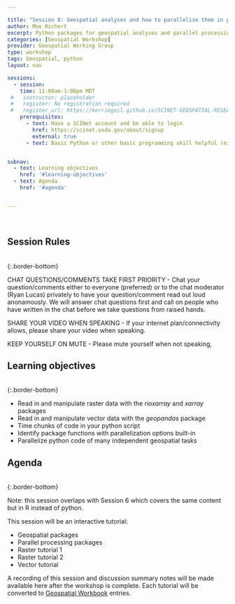 ```yaml
---

title: "Session 8: Geospatial analyses and how to parallelize them in python"
author: Moe Richert
excerpt: Python packages for geospatial analyses and parallel processing with multiple tutorials 
categories: [Geospatial Workshop]  
provider: Geospatial Working Group
type: workshop
tags: Geospatial, python
layout: nav

sessions:
  - session: 
    time: 11:00am-1:00pm MDT
 #   instructor: placeholder
 #   register: No registration required
 #   register_url: https://kerriegeil.github.io/SCINET-GEOSPATIAL-RESEARCH-WG/
    prerequisites:
      - text: Have a SCINet account and be able to login 
        href: https://scinet.usda.gov/about/signup
        external: true
      - text: Basic Python or other basic programming skill helpful (expertise not required)


subnav:
  - text: Learning objectives
    href: '#learning-objectives'
  - text: Agenda
    href: '#agenda'


---
```


<br>

## Session Rules

<br>
{:.border-bottom}

CHAT QUESTIONS/COMMENTS TAKE FIRST PRIORITY - Chat your question/comments either to everyone (preferred) or to the chat moderator (Ryan Lucas) privately to have your question/comment read out loud anonamously. We will answer chat questions first and call on people who have written in the chat before we take questions from raised hands.

SHARE YOUR VIDEO WHEN SPEAKING - If your internet plan/connectivity allows, please share your video when speaking.

KEEP YOURSELF ON MUTE - Please mute yourself when not speaking,

## Learning objectives
<br>
{:.border-bottom}

* Read in and manipulate raster data with the *rioxarray* and *xarray* packages
* Read in and manipulate vector data with the *geopandas* package
* Time chunks of code in your python script
* Identify package functions with parallelization options built-in
* Parallelize python code of many independent geospatial tasks 

## Agenda
<br>
{:.border-bottom}

Note: this session overlaps with Session 6 which covers the same content but in R instead of python. 

This session will be an interactive tutorial:

* Geospatial packages
* Parallel processing packages
* Raster tutorial 1
* Raster tutorial 2
* Vector tutorial


A recording of this session and discussion summary notes will be made available here after the workshop is complete. Each tutorial will be converted to [Geospatial Workbook](https://geospatial.101workbook.org) entries. 

<br>
